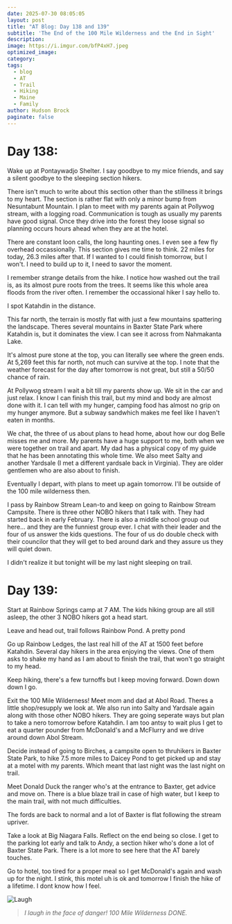 ```yaml
---
date: 2025-07-30 08:05:05
layout: post
title: "AT Blog: Day 138 and 139"
subtitle: 'The End of the 100 Mile Wilderness and the End in Sight'
description:
image: https://i.imgur.com/bfP4xH7.jpeg
optimized_image: 
category:
tags:
  - blog
  - AT
  - Trail
  - Hiking
  - Maine
  - Family
author: Hudson Brock
paginate: false
---
```


# Day 138:

Wake up at Pontaywadjo Shelter. I say goodbye to my mice friends, and say a silent goodbye to the sleeping section hikers. 

There isn't much to write about this section other than the stillness it brings to my heart. The section is rather flat with only a minor bump from Nesuntabunt Mountain. I plan to meet with my parents again at Pollywog stream, with a logging road. Communication is tough as usually my parents have good signal. Once they drive into the forest they loose signal so planning occurs hours ahead when they are at the hotel.

There are constant loon calls, the long haunting ones. I even see a few fly overhead occassionally. This section gives me time to think. 22 miles for today, 26.3 miles after that. If I wanted to I could finish tomorrow, but I won't. I need to build up to it, I need to savor the moment.

I remember strange details from the hike. I notice how washed out the trail is, as its almost pure roots from the trees. It seems like this whole area floods from the river often. I remember the occassional hiker I say hello to.

I spot Katahdin in the distance.

This far north, the terrain is mostly flat with just a few mountains spattering the landscape. Theres several mountains in Baxter State Park where Katahdin is, but it dominates the view. I can see it across from Nahmakanta Lake.

It's almost pure stone at the top, you can literally see where the green ends. At 5,269 feet this far north, not much can survive at the top. I note that the weather forecast for the day after tomorrow is not great, but still a 50/50 chance of rain.

At Pollywog stream I wait a bit till my parents show up. We sit in the car and just relax. I know I can finish this trail, but my mind and body are almost done with it. I can tell with my hunger, camping food has almost no grip on my hunger anymore. But a subway sandwhich makes me feel like I haven't eaten in months.

We chat, the three of us about plans to head home, about how our dog Belle misses me and more. My parents have a huge support to me, both when we were together on trail and apart. My dad has a physical copy of my guide that he has been annotating this whole time. We also meet Salty and another Yardsale (I met a different yardsale back in Virginia). They are older gentlemen who are also about to finish.

Eventually I depart, with plans to meet up again tomorrow. I'll be outside of the 100 mile wilderness then.

I pass by Rainbow Stream Lean-to and keep on going to Rainbow Stream Campsite. There is three other NOBO hikers that I talk with. They had started back in early February. There is also a middle school group out here... and they are the funniest group ever. I chat with their leader and the four of us answer the kids questions. The four of us do double check with their councilor that they will get to bed around dark and they assure us they will quiet down.

I didn't realize it but tonight will be my last night sleeping on trail.


# Day 139:

Start at Rainbow Springs camp at 7 AM. The kids hiking group are all still asleep, the other 3 NOBO hikers got a head start.

Leave and head out, trail follows Rainbow Pond. A pretty pond

Go up Rainbow Ledges, the last real hill of the AT at 1500 feet before Katahdin. Several day hikers in the area enjoying the views. One of them asks to shake my hand as I am about to finish the trail, that won't go straight to my head.

Keep hiking, there's a few turnoffs but I keep moving forward. Down down down I go.

Exit the 100 Mile Wilderness! Meet mom and dad at Abol Road. Theres a little shop/resupply we look at. We also run into Salty and Yardsale again along with those other NOBO hikers. They are going seperate ways but plan to take a nero tomorrow before Katahdin. I am too antsy to wait plus I get to eat a quarter pounder from McDonald's and a McFlurry and we drive around down Abol Stream.

Decide instead of going to Birches, a campsite open to thruhikers in Baxter State Park, to hike 7.5 more miles to Daicey Pond to get picked up and stay at a motel with my parents. Which meant that last night was the last night on trail.

Meet Donald Duck the ranger who's at the entrance to Baxter, get advice and move on. There is a blue blaze trail in case of high water, but I keep to the main trail, with not much difficulties.

The fords are back to normal and a lot of Baxter is flat following the stream upriver.

Take a look at Big Niagara Falls. Reflect on the end being so close. I get to the parking lot early and talk to Andy, a section hiker who's done a lot of Baxter State Park. There is a lot more to see here that the AT barely touches.

Go to hotel, too tired for a proper meal so I get McDonald's again and wash up for the night. I stink, this motel uh is ok and tomorrow I finish the hike of a lifetime. I dont know how I feel.




![Laugh](https://i.imgur.com/36EzUim.jpeg "I laugh in the face of danger! 100 Mile Wilderness DONE.")

>*I laugh in the face of danger! 100 Mile Wilderness DONE.* 